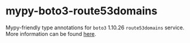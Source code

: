 # mypy-boto3-route53domains

Mypy-friendly type annotations for `boto3` 1.10.26 `route53domains` service.
More information can be found [here](https://github.com/vemel/mypy_boto3).